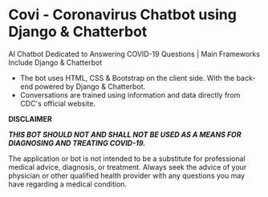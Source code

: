 # Covi - Coronavirus Chatbot using Django & Chatterbot

AI Chatbot Dedicated to Answering COVID-19 Questions | Main Frameworks Include Django &amp; Chatterbot


- The bot uses HTML, CSS & Bootstrap on the client side. With the back-end powered by Django & Chatterbot. 
- Conversations are trained using information and data directly from CDC's official website.


**DISCLAIMER**

***THIS BOT SHOULD NOT AND SHALL NOT BE USED AS A MEANS FOR DIAGNOSING AND TREATING COVID-19.***	

The application or bot is not intended to be a substitute for professional medical advice, diagnosis, or treatment. Always seek the advice of your physician or other qualified health provider with any questions you may have regarding a medical condition.
